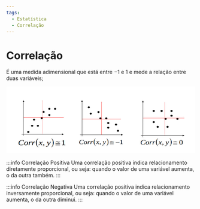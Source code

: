 ```yaml
---
tags:
  - Estatística
  - Correlação
---
```


# Correlação

É uma medida adimensional que está entre $-1$ e $1$ e mede a relação entre duas variáveis;

![Gráficos de Correlação](./images/correlacao.jpg)

:::info Correlação Positiva
Uma correlação positiva indica relacionamento diretamente proporcional, ou seja: quando o valor de uma variável aumenta, o da outra também.
:::

:::info Correlação Negativa
Uma correlação positiva indica relacionamento inversamente proporcional, ou seja: quando o valor de uma variável aumenta, o da outra diminui.
:::
